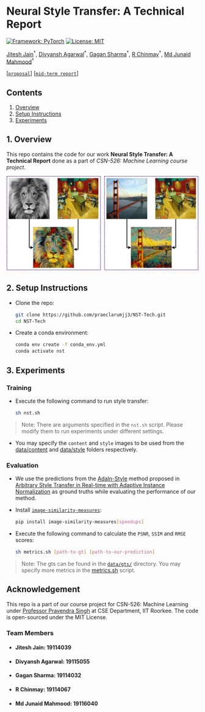 # Neural Style Transfer: A Technical Report

[![Framework: PyTorch](https://img.shields.io/badge/Framework-PyTorch-orange.svg)](https://pytorch.org/)
[![License: MIT](https://img.shields.io/badge/License-MIT-yellow.svg)](https://opensource.org/licenses/MIT)

[Jitesh Jain](https://praeclarumjj3.github.io/)<sup>&dagger;</sup>, [Divyansh Agarwal](https://github.com/div794)<sup>&dagger;</sup>, [Gagan Sharma](https://gagansh7171.github.io/#/)<sup>&dagger;</sup>, [R Chinmay](https://github.com/rchinmay)<sup>&dagger;</sup>, [Md Junaid Mahmood](https://github.com/MdJunaidMahmood)<sup>&dagger;</sup>

[[`proposal`](data/proposal.pdf)] [[`mid-term report`](data/mid_report.pdf)]

## Contents

1. [Overview](#1-overview)
2. [Setup Instructions](#2-setup-instructions)
3. [Experiments](#3-experiments)

## 1. Overview

This repo contains the code for our work **Neural Style Transfer: A Technical Report** done as a part of *CSN-526: Machine Learning course project*.

![NST](data/demo.png)

## 2. Setup Instructions

- Clone the repo:

    ```.bash
    git clone https://github.com/praeclarumjj3/NST-Tech.git
    cd NST-Tech
    ```

- Create a conda environment:

    ```.bash
    conda env create -f conda_env.yml
    conda activate nst
    ```

## 3. Experiments

### Training

- Execute the following command to run style transfer:

    ```bash
    sh nst.sh
    ```

>Note: There are arguments specified in the `nst.sh` script. Please modify them to run experiments under different settings.

- You may specify the `content` and `style` images to be used from the [data/content](data/content) and [data/style](data/style) folders respectively.

### Evaluation

- We use the predictions from the [AdaIn-Style](https://github.com/xunhuang1995/AdaIN-style) method proposed in [Arbitrary Style Transfer in Real-time with Adaptive Instance Normalization](https://arxiv.org/abs/1703.06868) as ground truths while evaluating the performance of our method.

- Install [`image-similarity-measures`](https://github.com/up42/image-similarity-measures):

    ```.bash
    pip install image-similarity-measures[speedups]
    ```

- Execute the following command to calculate the `PSNR`, `SSIM` and `RMSE` scores:

    ```.bash
    sh metrics.sh [path-to-gt] [path-to-our-prediction]
    ```

>Note: The gts can be found in the [`data/gts/`](data/gts/) directory. You may specify more metrics in the [metrics.sh](metrics.sh) script.

## Acknowledgement

This repo is a part of our course project for CSN-526: Machine Learning under [Professor Pravendra Singh](https://sites.google.com/view/pravendra/) at CSE Department, IIT Roorkee. The code is open-sourced under the MIT License.

### Team Members

- #### Jitesh Jain: 19114039

- #### Divyansh Agarwal: 19115055

- #### Gagan Sharma: 19114032

- #### R Chinmay: 19114067

- #### Md Junaid Mahmood: 19116040
